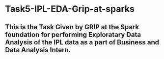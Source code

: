 # Task5-IPL-EDA-Grip-at-sparks
## This is the Task Given by GRIP at the Spark foundation for performing Exploratary Data Analysis of the IPL data as a part of Business and Data Analysis Intern.
